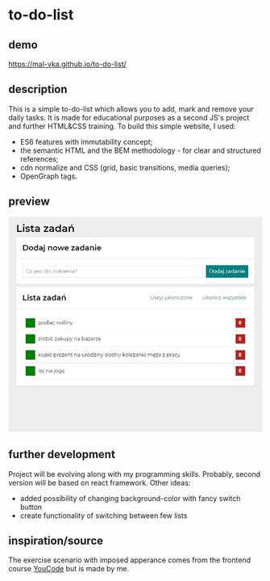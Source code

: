 # to-do-list

## demo
https://mal-vka.github.io/to-do-list/

## description
This is a simple to-do-list which allows you to add, mark and remove your daily tasks.
It is made for educational purposes as a second JS's project and further HTML&CSS training.
To build this simple website, I used:
- ES6 features with immutability concept;
- the semantic HTML and the BEM methodology - for clear and structured references;
- cdn normalize and CSS (grid, basic transitions, media queries);
- OpenGraph tags.

## preview
![app animation](images/app-animation.gif)

## further development
Project will be evolving along with my programming skills. Probably, second version will be based on react framework.
Other ideas:
- added possibility of changing background-color with fancy switch button
- create functionality of switching between few lists

## inspiration/source
The exercise scenario with imposed apperance comes from the frontend course [YouCode](https://youcode.pl/) but is made by me.
